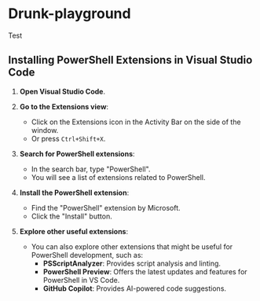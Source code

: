 # Drunk-playground
Test

## Installing PowerShell Extensions in Visual Studio Code

1. **Open Visual Studio Code**.

2. **Go to the Extensions view**:
   - Click on the Extensions icon in the Activity Bar on the side of the window.
   - Or press `Ctrl+Shift+X`.

3. **Search for PowerShell extensions**:
   - In the search bar, type "PowerShell".
   - You will see a list of extensions related to PowerShell.

4. **Install the PowerShell extension**:
   - Find the "PowerShell" extension by Microsoft.
   - Click the "Install" button.

5. **Explore other useful extensions**:
   - You can also explore other extensions that might be useful for PowerShell development, such as:
     - **PSScriptAnalyzer**: Provides script analysis and linting.
     - **PowerShell Preview**: Offers the latest updates and features for PowerShell in VS Code.
     - **GitHub Copilot**: Provides AI-powered code suggestions.
